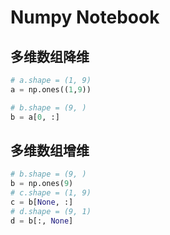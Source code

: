 # Numpy Notebook



## 多维数组降维

```py
# a.shape = (1, 9)
a = np.ones((1,9))

# b.shape = (9, )
b = a[0, :]
```

## 多维数组增维

```py
# b.shape = (9, )
b = np.ones(9)
# c.shape = (1, 9)
c = b[None, :]
# d.shape = (9, 1)
d = b[:, None]
```